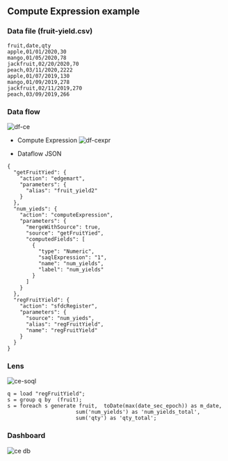 ## Compute Expression example

### Data file (fruit-yield.csv)
```
fruit,date,qty
apple,01/01/2020,30
mango,01/05/2020,78
jackfruit,02/20/2020,70
peach,03/11/2020,2222
apple,01/07/2019,130
mango,01/09/2019,278
jackfruit,02/11/2019,270
peach,03/09/2019,266
```

### Data flow

![df-ce](img/df-ce-1.png)

- Compute Expression
![df-cexpr](img/df-ce-2.png)

- Dataflow JSON
```
{
  "getFruitYied": {
    "action": "edgemart",
    "parameters": {
      "alias": "fruit_yield2"
    }
  },
  "num_yieds": {
    "action": "computeExpression",
    "parameters": {
      "mergeWithSource": true,
      "source": "getFruitYied",
      "computedFields": [
        {
          "type": "Numeric",
          "saqlExpression": "1",
          "name": "num_yields",
          "label": "num_yields"
        }
      ]
    }
  },
  "regFruitYield": {
    "action": "sfdcRegister",
    "parameters": {
      "source": "num_yieds",
      "alias": "regFruitYield",
      "name": "regFruitYield"
    }
  }
}
```
###  Lens

![ce-soql](img/ce-soql-1.png)

```
q = load "regFruitYield";
s = group q by  (fruit);
s = foreach s generate fruit,  toDate(max(date_sec_epoch)) as m_date, 
                      sum('num_yields') as 'num_yields_total', 
                      sum('qty') as 'qty_total';
``` 

### Dashboard

![ce db](img/ce-db-1.png)
